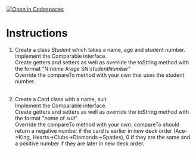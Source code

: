 [![Open in Codespaces](https://classroom.github.com/assets/launch-codespace-2972f46106e565e64193e422d61a12cf1da4916b45550586e14ef0a7c637dd04.svg)](https://classroom.github.com/open-in-codespaces?assignment_repo_id=19658120)
# Instructions  

1. Create a class _Student_ which takes a name, age and student number.</br>
	 Implement the Comparable interface.</br>
	 Create getters and setters as well as override the toString method with the format "N:_name_ A:_age_ SN:_studentNumber_"</br>
   Override the compareTo method with your own that uses the student number.</br>
	 </br>

2. Create a Card class with a name, suit.</br>
		Implement the Comparable interface.</br>
		Create getters and setters as well as override the toString method with the format "_name_ of _suit_"</br>
		Override the compareTo method with your own.  compareTo should return a negative number if the card is earlier in new deck order (Ace->King, Hearts->Clubs->Diamonds->Spades), 0 if they are the same and a positive number if they are later in new deck order.
